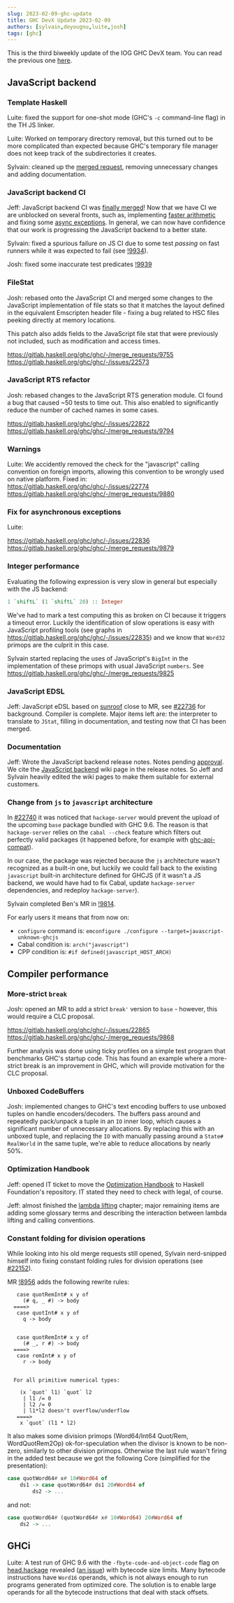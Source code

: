 ```yaml
---
slug: 2023-02-09-ghc-update
title: GHC DevX Update 2023-02-09
authors: [sylvain,doyougnu,luite,josh]
tags: [ghc]
---
```


This is the third biweekly update of the IOG GHC DevX team.
You can read the previous one [here](https://engineering.iog.io/2023-01-26-ghc-update).

## JavaScript backend

### Template Haskell

Luite: fixed the support for one-shot mode (GHC's `-c` command-line flag)
in the TH JS linker.

Luite: Worked on temporary directory removal, but this turned out to be more
complicated than expected because GHC's temporary file manager does not keep
track of the subdirectories it creates.

Sylvain: cleaned up the [merged request](https://gitlab.haskell.org/ghc/ghc/-/merge_requests/9779),
removing unnecessary changes and adding documentation.

### JavaScript backend CI

Jeff: JavaScript backend CI was [finally
merged](https://gitlab.haskell.org/ghc/ghc/-/merge_requests/9552)! Now that we
have CI we are unblocked on several fronts, such as, implementing [faster
arithmetic](https://gitlab.haskell.org/ghc/ghc/-/merge_requests/9825) and fixing
some [async
exceptions](https://gitlab.haskell.org/ghc/ghc/-/merge_requests/9879). In
general, we can now have confidence that our work is progressing the JavaScript
backend to a better state.

Sylvain: fixed a spurious failure on JS CI due to some test _passing_ on fast runners
while it was expected to fail (see [!9934](https://gitlab.haskell.org/ghc/ghc/-/merge_requests/9934)).

Josh: fixed some inaccurate test predicates [!9939](https://gitlab.haskell.org/ghc/ghc/-/merge_requests/9939)

### FileStat

Josh: rebased onto the JavaScript CI and merged some changes to the JavaScript
implementation of file stats so that it matches the layout defined in the equivalent
Emscripten header file - fixing a bug related to HSC files peeking directly at memory
locations.

This patch also adds fields to the JavaScript file stat that were previously not
included, such as modification and access times.

https://gitlab.haskell.org/ghc/ghc/-/merge_requests/9755
https://gitlab.haskell.org/ghc/ghc/-/issues/22573

### JavaScript RTS refactor

Josh: rebased changes to the JavaScript RTS generation module. CI found a bug that
caused ~50 tests to time out. This also enabled to significantly reduce the number of
cached names in some cases.

https://gitlab.haskell.org/ghc/ghc/-/issues/22822
https://gitlab.haskell.org/ghc/ghc/-/merge_requests/9794

### Warnings

Luite: We accidently removed the check for the "javascript" calling convention on
foreign imports, allowing this convention to be wrongly used on native platform.
Fixed in:
https://gitlab.haskell.org/ghc/ghc/-/issues/22774
https://gitlab.haskell.org/ghc/ghc/-/merge_requests/9880

### Fix for asynchronous exceptions

Luite:

https://gitlab.haskell.org/ghc/ghc/-/issues/22836
https://gitlab.haskell.org/ghc/ghc/-/merge_requests/9879

### Integer performance

Evaluating the following expression is very slow in general but especially with
the JS backend:

```haskell
1 `shiftL` (1 `shiftL` 20) :: Integer
```

We've had to mark a test computing this as broken on CI because it triggers a
timeout error. Luckily the identification of slow operations is easy with
JavaScript profiling tools (see graphs in
https://gitlab.haskell.org/ghc/ghc/-/issues/22835) and we know that `Word32`
primops are the culprit in this case.

Sylvain started replacing the uses of JavaScript's `BigInt` in the
implementation of these primops with usual JavaScript `numbers`.
See https://gitlab.haskell.org/ghc/ghc/-/merge_requests/9825

### JavaScript EDSL

Jeff: JavaScript eDSL based on
[sunroof](https://github.com/ku-fpg/sunroof-compiler) close to MR, see
[#22736](https://gitlab.haskell.org/ghc/ghc/-/issues/22736) for background.
Compiler is complete. Major items left are: the interpreter to translate to
`JStat`, filling in documentation, and testing now that CI has been merged.

### Documentation

Jeff: Wrote the JavaScript backend release notes. Notes pending
[approval](https://gitlab.haskell.org/ghc/ghc/-/merge_requests/9828). We cite
the [JavaScript
backend](https://gitlab.haskell.org/ghc/ghc/-/wikis/javascript-backend) wiki
page in the release notes. So Jeff and Sylvain heavily edited the wiki pages to
make them suitable for external customers.

### Change from `js` to `javascript` architecture

In [#22740](https://gitlab.haskell.org/ghc/ghc/-/issues/22740) it was noticed that
`hackage-server` would prevent the upload of the upcoming `base` package bundled with GHC 9.6.
The reason is that `hackage-server` relies on the `cabal --check` feature which filters
out perfectly valid packages (it happened before, for example with [ghc-api-compat](https://gitlab.haskell.org/haskell/ghc-api-compat/-/issues/1)).

In our case, the package was rejected because the `js` architecture wasn't recognized
as a built-in one, but luckily we could fall back to the existing `javascript` built-in
architecture defined for GHCJS (if it wasn't a JS backend, we would have had to fix Cabal,
update `hackage-server` dependencies, and redeploy `hackage-server`).

Sylvain completed Ben's MR in [!9814](https://gitlab.haskell.org/ghc/ghc/-/merge_requests/9814).

For early users it means that from now on:
- `configure` command is: `emconfigure ./configure --target=javascript-unknown-ghcjs`
- Cabal condition is: `arch("javascript")`
- CPP condition is: `#if defined(javascript_HOST_ARCH)`

## Compiler performance

### More-strict `break`

Josh: opened an MR to add a strict `break'` version to `base` - however, this would require a CLC proposal.

https://gitlab.haskell.org/ghc/ghc/-/issues/22865
https://gitlab.haskell.org/ghc/ghc/-/merge_requests/9868

Further analysis was done using ticky profiles on a simple test program that benchmarks GHC's startup code.
This has found an example where a more-strict break is an improvement in GHC, which will provide motivation
for the CLC proposal.

### Unboxed CodeBuffers

Josh: implemented changes to GHC's text encoding buffers to use unboxed tuples on handle encoders/decoders.
The buffers pass around and repeatedly pack/unpack a tuple in an `IO` inner loop, which causes a significant
number of unnecessary allocations. By replacing this with an unboxed tuple, and replacing the `IO` with
manually passing around a `State# RealWorld` in the same tuple, we're able to reduce allocations by nearly 50%.

### Optimization Handbook

Jeff: opened IT ticket to move the [Optimization
Handbook](https://github.com/input-output-hk/hs-opt-handbook.github.io) to Haskell Foundation's repository.
IT stated they need to check with legal, of course.

Jeff: almost finished the [lambda
lifting](https://input-output-hk.github.io/hs-opt-handbook.github.io/src/Optimizations/GHC_opt/lambda_lifting.html)
chapter; major remaining items are adding some glossary terms and describing the
interaction between lambda lifting and calling conventions.


### Constant folding for division operations

While looking into his old merge requests still opened, Sylvain nerd-snipped
himself into fixing constant folding rules for division operations (see
[#22152](https://gitlab.haskell.org/ghc/ghc/-/issues/22152)).

MR [!8956](https://gitlab.haskell.org/ghc/ghc/-/merge_requests/8956) adds the
following rewrite rules:

```
   case quotRemInt# x y of
     (# q, _ #) -> body
  ====>
   case quotInt# x y of
     q -> body


   case quotRemInt# x y of
     (# _, r #) -> body
  ====>
   case remInt# x y of
     r -> body


  For all primitive numerical types:

    (x `quot` l1) `quot` l2
     | l1 /= 0
     | l2 /= 0
     | l1*l2 doesn't overflow/underflow
   ====>
    x `quot` (l1 * l2)
```

It also makes some division primops (Word64/Int64 Quot/Rem, WordQuotRem2Op)
ok-for-speculation when the divisor is known to be non-zero, similarly to other
division primops. Otherwise the last rule wasn't firing in the added test
because we got the following Core (simplified for the presentation):

```haskell
case quotWord64# x# 10#Word64 of
    ds1 -> case quotWord64# ds1 20#Word64 of
        ds2 -> ...
```

and not:

```haskell
case quotWord64# (quotWord64# x# 10#Word64) 20#Word64 of
    ds2 -> ...
```

## GHCi

Luite: A test run of GHC 9.6 with the `-fbyte-code-and-object-code` flag
on [head.hackage](https://ghc.gitlab.haskell.org/head.hackage/) revealed
([an issue](https://gitlab.haskell.org/ghc/ghc/-/issues/22888)) with bytecode
size limits. Many bytecode instructions have `Word16` operands, which
is not always enough to run programs generated from optimized core. The solution
is to enable large operands for all the bytecode instructions that deal with
stack offsets.
